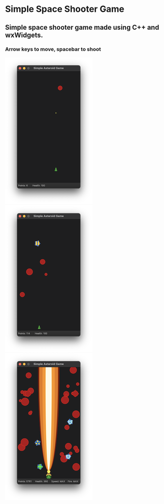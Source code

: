 # Simple Space Shooter Game
## Simple space shooter game made using C++ and wxWidgets.
### Arrow keys to move, spacebar to shoot

![Screenshot1](https://github.com/yrrahnehs/SimpleAsteroidGame/blob/master/preview/AsteroidGame1.png)
![Screenshot2](https://github.com/yrrahnehs/SimpleAsteroidGame/blob/master/preview/AsteroidGame2.png)
![Screenshot3](https://github.com/yrrahnehs/SimpleAsteroidGame/blob/master/preview/AsteroidGame0.png)


